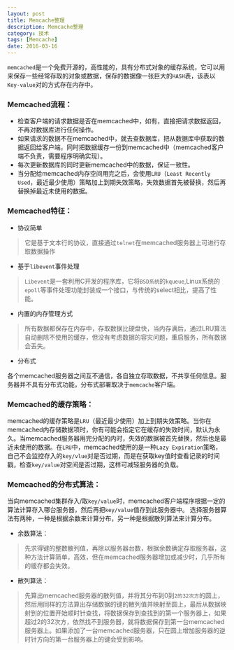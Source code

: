 ```yaml
---
layout: post
title: Memcache整理
description: Memcache整理
category: 技术
tags: [Memcache]
date: 2016-03-16
---
```

`memcached`是一个免费开源的，高性能的，具有分布式对象的缓存系统，它可以用来保存一些经常存取的对象或数据，保存的数据像一张巨大的`HASH`表，该表以`Key-value`对的方式存在内存中。

### Memcached流程：

- 检查客户端的请求数据是否在memcached中，如有，直接把请求数据返回，不再对数据库进行任何操作。
- 如果请求的数据不在memcached中，就去查数据库，把从数据库中获取的数据返回给客户端，同时把数据缓存一份到memcached中（memcached客户端不负责，需要程序明确实现）。
- 每次更新数据库的同时更新memcached中的数据，保证一致性。
- 当分配给memcached内存空间用完之后，会使用`LRU`（`Least Recently Used`，最近最少使用）策略加上到期失效策略，失效数据首先被替换，然后再替换掉最近未使用的数据。

<!-- more -->

### Memcached特征：

- 协议简单

> 它是基于文本行的协议，直接通过`telnet`在memcached服务器上可进行存取数据操作

- 基于`libevent`事件处理

> `Libevent`是一套利用C开发的程序库，它将`BSD系统`的`kqueue`,Linux系统的`epoll`等事件处理功能封装成一个接口，与传统的select相比，提高了性能。

- 内置的内存管理方式

> 所有数据都保存在内存中，存取数据比硬盘快，当内存满后，通过LRU算法自动删除不使用的缓存，但没有考虑数据的容灾问题，重启服务，所有数据会丢失。

- 分布式

各个memcached服务器之间互不通信，各自独立存取数据，不共享任何信息。服务器并不具有分布式功能，分布式部署取决于`memcache`客户端。

### Memcached的缓存策略：

memcached的缓存策略是`LRU`（最近最少使用）加上到期失效策略。当你在memcached内存储数据项时，你有可能会指定它在缓存的失效时间，默认为永久。当memcached服务器用完分配的内时，失效的数据被首先替换，然后也是最近未使用的数据。在`LRU`中，memcached使用的是一种`Lazy Expiration`策略，自己不会监控存入的`key/vlue`对是否过期，而是在获取key值时查看记录的时间戳，检查`key/value`对空间是否过期，这样可减轻服务器的负载。

### Memcached的分布式算法：

当向memcached集群存入/取`key/value`时，memcached客户端程序根据一定的算法计算存入哪台服务器，然后再把`key/value`值存到此服务器中。
选择服务器算法有两种，一种是根据余数来计算分布，另一种是根据散列算法来计算分布。

- 余数算法：
> 先求得键的整数散列值，再除以服务器台数，根据余数确定存取服务器，这种方法计算简单，高效，但在memcached服务器增加或减少时，几乎所有的缓存都会失效。

- 散列算法：
> 先算出memcached服务器的散列值，并将其分布到0到`2的32次方`的圆上，然后用同样的方法算出存储数据的键的散列值并映射至圆上，最后从数据映射到的位置开始顺时针查找，将数据保存到查找到的第一个服务器上，如果超过2的32次方，依然找不到服务器，就将数据保存到第一台memcached服务器上。如果添加了一台memcached服务器，只在圆上增加服务器的逆时针方向的第一台服务器上的键会受到影响。





